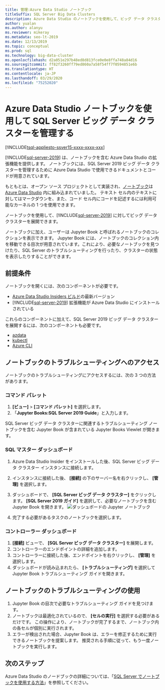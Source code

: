 ```yaml
---
title: 管理:Azure Data Studio ノートブック
titleSuffix: SQL Server Big Data Clusters
description: Azure Data Studio のノートブックを使用して、ビッグ データ クラスターの管理とトラブルシューティングを行います。
author: yualan
ms.author: alanyu
ms.reviewer: mikeray
ms.metadata: seo-lt-2019
ms.date: 12/13/2019
ms.topic: conceptual
ms.prod: sql
ms.technology: big-data-cluster
ms.openlocfilehash: d2a051e297b48ed8d813fce0e0e8ffa748a84d16
ms.sourcegitcommit: ff82f3260ff79ed860a7a58f54ff7f0594851e6b
ms.translationtype: HT
ms.contentlocale: ja-JP
ms.lasthandoff: 03/29/2020
ms.locfileid: "75252020"
---
```

# <a name="manage-sql-server-big-data-clusters-with-azure-data-studio-notebooks"></a>Azure Data Studio ノートブックを使用して SQL Server ビッグ データ クラスターを管理する

[!INCLUDE[tsql-appliesto-ssver15-xxxx-xxxx-xxx](../includes/tsql-appliesto-ssver15-xxxx-xxxx-xxx.md)]

[!INCLUDE[sql-server-2019](../includes/sssqlv15-md.md)] は、ノートブックを含む Azure Data Studio の拡張機能を提供します。 ノートブックには、SQL Server 2019 ビッグ データ クラスターを管理するために Azure Data Studio で使用できるドキュメントとコードが用意されています。

もともとは、オープン ソース プロジェクトとして実装され、[ノートブック](notebooks-guidance.md)は [Azure Data Studio](https://docs.microsoft.com/sql/azure-data-studio/download) 内に組み込まれていました。 テキスト セル内のテキストに対してはマークダウンを、また、コード セル内にコードを記述するには利用可能なカーネルの 1 つを使用できます。

ノートブックを使用して、[!INCLUDE[sql-server-2019](../includes/sssqlv15-md.md)] に対してビッグ データ クラスターを展開できます。

ノートブックに加え、ユーザーは Jupyter Book と呼ばれるノートブックのコレクションを表示できます。 Jupyter Book には、ノートブックのコレクション内を移動できる目次が用意されています。これにより、必要なノートブックを見つけたり、SQL Server のトラブルシューティングを行ったり、クラスターの状態を表示したりすることができます。

## <a name="prerequisites"></a>前提条件

ノートブックを開くには、次のコンポーネントが必要です。

* [Azure Data Studio Insiders ビルド](https://aka.ms/azuredatastudio-rc)の最新バージョン
* [!INCLUDE[sql-server-2019](../includes/sssqlv15-md.md)] 拡張機能が Azure Data Studio にインストールされている

これらのコンポーネントに加えて、SQL Server 2019 ビッグ データ クラスターを展開するには、次のコンポーネントも必要です。

* [azdata](deploy-install-azdata.md)
* [kubectl](https://kubernetes.io/docs/tasks/tools/install-kubectl/#install-kubectl-binary-using-native-package-management)
* [Azure CLI](/cli/azure/install-azure-cli)

## <a name="access-troubleshooting-notebooks"></a>ノートブックのトラブルシューティングへのアクセス
ノートブックのトラブルシューティングにアクセスするには、次の 3 つの方法があります。

### <a name="command-palette"></a>コマンド パレット
1. **[ビュー]**  >  **[コマンド パレット]** を選択します。
2. 「**Jupyter Books:SQL Server 2019 Guide**」と入力します。

SQL Server ビッグ データ クラスターに関連するトラブルシューティング ノートブックを含む Jupyter Book が含まれている Jupyter Books Viewlet が開きます。

### <a name="sql-master-dashboard"></a>SQL マスター ダッシュボード
1. Azure Data Studio Insider をインストールした後、SQL Server ビッグ データ クラスター インスタンスに接続します。
2. インスタンスに接続した後、 **[接続]** の下のサーバー名を右クリックし、 **[管理]** を選択します。
3. ダッシュボードで、 **[SQL Server ビッグ データ クラスター]** をクリックします。 **[SQL Server 2019 ガイド]** を選択して、必要なノートブックを含む Jupyter Book を開きます。
    ![ダッシュボードの Jupyter ノートブック](media/manage-notebooks/jupyter-book-button.png)

1. 完了する必要があるタスクのノートブックを選択します。

### <a name="controller-dashboard"></a>コントローラー ダッシュボード
1. **[接続]** ビューで、 **[SQL Server ビッグ データ クラスター]** を展開します。
2. コントローラーのエンドポイントの詳細を追加します。
3. コントローラーに接続した後、エンドポイントを右クリックし、 **[管理]** を選択します。
4. ダッシュボードが読み込まれたら、 **[トラブルシューティング]** を選択して Jupyter Book トラブルシューティング ガイドを開きます。

## <a name="use-troubleshooting-notebooks"></a>ノートブックのトラブルシューティングの使用
1. Jupyter Book の目次で必要なトラブルシューティング ガイドを見つけます。
1. ノートブックは最適化されているので、 **[セルの実行]** を選択する必要があるだけです。 この操作により、ノートブックが完了するまで、ノートブック内の各セルが個別に実行されます。
1. エラーが検出された場合、Jupyter Book は、エラーを修正するために実行できるノートブックを提案します。 推奨される手順に従って、もう一度ノートブックを実行します。

## <a name="next-steps"></a>次のステップ
Azure Data Studio のノードブックの詳細については、「[SQL Server でノートブックを使用する方法](notebooks-guidance.md)」を参照してください。

